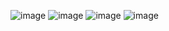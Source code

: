 ![image](https://user-images.githubusercontent.com/87450798/236088503-e258ef53-23ef-47f1-b560-dfa8dbf52efe.png)
![image](https://user-images.githubusercontent.com/87450798/236088617-54a63dd3-9d41-4a84-a6a7-a0c56db2db67.png)
![image](https://user-images.githubusercontent.com/87450798/236088749-f807ecf0-22f3-469d-a3da-285bc4928654.png)
![image](https://user-images.githubusercontent.com/87450798/236088866-40cccadb-4cf6-49ed-8af8-2ebb6c77049e.png)
